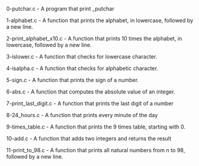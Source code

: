 0-putchar.c - A program that print _putchar

1-alphabet.c - A function that prints the alphabet, in lowercase, followed by a new line. 

2-print_alphabet_x10.c - A function that prints 10 times the alphabet, in lowercase, followed by a new line. 

3-islower.c - A function that checks for lowercase character. 

4-isalpha.c - A function that checks for alphabetic character. 

5-sign.c - A function that prints the sign of a number. 

6-abs.c - A function that computes the absolute value of an integer. 

7-print_last_digit.c - A function that prints the last digit of a number 

8-24_hours.c - A function that prints every minute of the day 

9-times_table.c - A function that prints the 9 times table, starting with 0.


10-add.c - A function that adds two integers and returns the result 

11-print_to_98.c - A function that prints all natural numbers from n to 98, followed by a new line.





